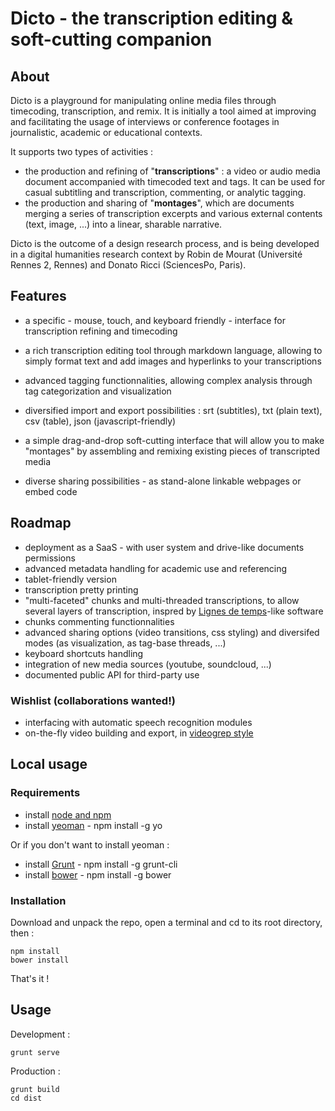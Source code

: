 Dicto - the transcription editing & soft-cutting companion
============

## About

Dicto is a playground for manipulating online media files through timecoding, transcription, and remix. 
It is initially a tool aimed at improving and facilitating the usage of interviews or conference footages in journalistic, academic or educational contexts.

It supports two types of activities :
* the production and refining of "**transcriptions**" : a video or audio media document accompanied with timecoded text and tags. It can be used for casual subtitling and transcription, commenting, or analytic tagging.
* the production and sharing of "**montages**", which are documents merging a series of transcription excerpts and various external contents (text, image, ...) into a linear, sharable narrative.

Dicto is the outcome of a design research process, and is being developed in a digital humanities research context by Robin de Mourat (Université Rennes 2, Rennes) and Donato Ricci (SciencesPo, Paris).

## Features

* a specific - mouse, touch, and keyboard friendly - interface for transcription refining and timecoding
* a rich transcription editing tool through markdown language, allowing to simply format text and add images and hyperlinks to your transcriptions
* advanced tagging functionnalities, allowing complex analysis through tag categorization and visualization
* diversified import and export possibilities : srt (subtitles), txt (plain text), csv (table), json (javascript-friendly)

* a simple drag-and-drop soft-cutting interface that will allow you to make "montages" by assembling and remixing existing pieces of transcripted media

* diverse sharing possibilities - as stand-alone linkable webpages or embed code


## Roadmap

* deployment as a SaaS - with user system and drive-like documents permissions
* advanced metadata handling for academic use and referencing
* tablet-friendly version
* transcription pretty printing
* "multi-faceted" chunks and multi-threaded transcriptions, to allow several layers of transcription, inspred by [Lignes de temps](http://www.iri.centrepompidou.fr/outils/lignes-de-temps/)-like software
* chunks commenting functionnalities
* advanced sharing options (video transitions, css styling) and diversifed modes (as visualization, as tag-base threads, ...)
* keyboard shortcuts handling
* integration of new media sources (youtube, soundcloud, ...)
* documented public API for third-party use

### Wishlist (collaborations wanted!)

* interfacing with automatic speech recognition modules
* on-the-fly video building and export, in [videogrep style](https://github.com/antiboredom/videogrep)

## Local usage

### Requirements

* install [node and npm](https://nodejs.org/en/)
* install [yeoman](http://yeoman.io/) - npm install -g yo

Or if you don't want to install yeoman :
* install [Grunt](http://gruntjs.com/) - npm install -g grunt-cli
* install [bower](http://bower.io/) - npm install -g bower

### Installation

Download and unpack the repo, open a terminal and cd to its root directory, then :
```
npm install
bower install
```

That's it !

## Usage

Development :
```
grunt serve
```

Production :
```
grunt build
cd dist
```
